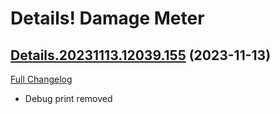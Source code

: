# Details! Damage Meter

## [Details.20231113.12039.155](https://github.com/Tercioo/Details-Damage-Meter/tree/Details.20231113.12039.155) (2023-11-13)
[Full Changelog](https://github.com/Tercioo/Details-Damage-Meter/compare/Details.20231112.12038.155...Details.20231113.12039.155) 

- Debug print removed  
